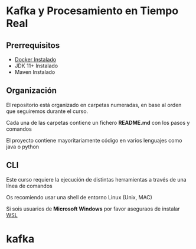 
# Kafka y Procesamiento en Tiempo Real

## Prerrequisitos

* [Docker Instalado](https://docs.docker.com/get-docker/)
* JDK 11+ Instalado
* Maven Instalado

## Organización

El repositorio está organizado en carpetas numeradas, en base al orden que seguiremos durante el curso.

Cada una de las carpetas contiene un fichero **README.md** con los pasos y comandos

El proyecto contiene mayoritariamente código en varios lenguajes como java o python

## CLI

Este curso requiere la ejecución de distintas herramientas a través de una línea de comandos

Os recomiendo usar una shell de entorno Linux (Unix, MAC)

Si sois usuarios de **Microsoft Windows** por favor aseguraos de instalar [WSL](https://learn.microsoft.com/es-es/windows/wsl/install)


# kafka
